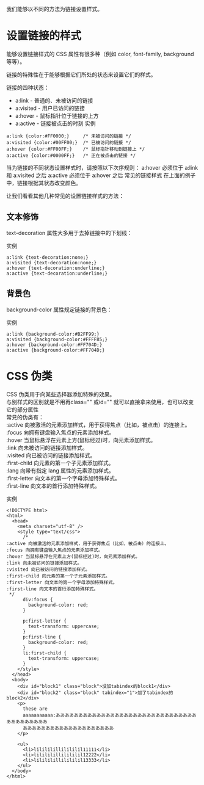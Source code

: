我们能够以不同的方法为链接设置样式。

# 设置链接的样式
能够设置链接样式的 CSS 属性有很多种（例如 color, font-family, background 等等）。  

链接的特殊性在于能够根据它们所处的状态来设置它们的样式。  

链接的四种状态：  

- a:link - 普通的、未被访问的链接
- a:visited - 用户已访问的链接
- a:hover - 鼠标指针位于链接的上方
- a:active - 链接被点击的时刻
实例
```
a:link {color:#FF0000;}		/* 未被访问的链接 */
a:visited {color:#00FF00;}	/* 已被访问的链接 */
a:hover {color:#FF00FF;}	/* 鼠标指针移动到链接上 */
a:active {color:#0000FF;}	/* 正在被点击的链接 */
```

当为链接的不同状态设置样式时，请按照以下次序规则：
a:hover 必须位于 a:link 和 a:visited 之后
a:active 必须位于 a:hover 之后
常见的链接样式
在上面的例子中，链接根据其状态改变颜色。

让我们看看其他几种常见的设置链接样式的方法：

## 文本修饰
text-decoration 属性大多用于去掉链接中的下划线：

实例
```
a:link {text-decoration:none;}
a:visited {text-decoration:none;}
a:hover {text-decoration:underline;}
a:active {text-decoration:underline;}
```
## 背景色
background-color 属性规定链接的背景色：

实例  
```
a:link {background-color:#B2FF99;}
a:visited {background-color:#FFFF85;}
a:hover {background-color:#FF704D;}
a:active {background-color:#FF704D;}
```

# CSS 伪类
CSS 伪类用于向某些选择器添加特殊的效果。  
与别样式的区别就是不用再class="" 或id="" 就可以直接拿来使用，也可以改变它的部分属性  
常見的伪类有：  
:active 向被激活的元素添加样式，用于获得焦点（比如，被点击）的连接上。  
:focus 向拥有键盘输入焦点的元素添加样式。  
:hover 当鼠标悬浮在元素上方(鼠标经过)时，向元素添加样式。  
:link 向未被访问的链接添加样式。  
:visited 向已被访问的链接添加样式。  
:first-child 向元素的第一个子元素添加样式。  
:lang 向带有指定 lang 属性的元素添加样式。  
:first-letter 向文本的第一个字母添加特殊样式。  
:first-line 向文本的首行添加特殊样式。  

实例
```
<!DOCTYPE html>
<html>
  <head>
    <meta charset="utf-8" />
    <style type="text/css">
      /*     
:active 向被激活的元素添加样式，用于获得焦点（比如，被点击）的连接上。  
:focus 向拥有键盘输入焦点的元素添加样式。  
:hover 当鼠标悬浮在元素上方(鼠标经过)时，向元素添加样式。  
:link 向未被访问的链接添加样式。  
:visited 向已被访问的链接添加样式。  
:first-child 向元素的第一个子元素添加样式。 
:first-letter 向文本的第一个字母添加特殊样式。  
:first-line 向文本的首行添加特殊样式。  
 */
      div:focus {
        background-color: red;
      }

      p:first-letter {
        text-transform: uppercase;
      }
      p:first-line {
        background-color: red;
      }
      li:first-child {
        text-transform: uppercase;
      }
    </style>
  </head>
  <body>
    <div id="block1" class="block">没加tabindex的block1</div>
    <div id="block2" class="block" tabindex="1">加了tabindex的block2</div>
    <p>
      these are
      aaaaaaaaaaa:ああああああああああああああああああああああああああああああああああああああああ
      ああああああああああああああああああああ
    </p>

    <ul>
      <li>lilililillilililil11111</li>
      <li>lilililillilililil12222</li>
      <li>lilililillilililil13333</li>
    </ul>
  </body>
</html>

```
